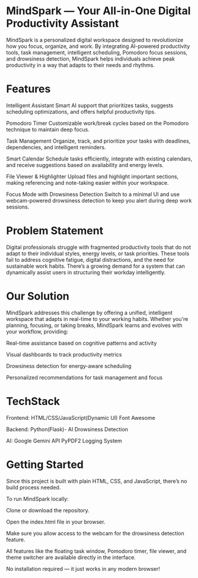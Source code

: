 # MindSpark — Your All-in-One Digital Productivity Assistant

MindSpark is a personalized digital workspace designed to revolutionize how you focus, organize, and work. By integrating AI-powered productivity tools, task management, intelligent scheduling, Pomodoro focus sessions, and drowsiness detection, MindSpark helps individuals achieve peak productivity in a way that adapts to their needs and rhythms.

# Features
Intelligent Assistant
Smart AI support that prioritizes tasks, suggests scheduling optimizations, and offers helpful productivity tips.

Pomodoro Timer
Customizable work/break cycles based on the Pomodoro technique to maintain deep focus.

Task Management
Organize, track, and prioritize your tasks with deadlines, dependencies, and intelligent reminders.

Smart Calendar
Schedule tasks efficiently, integrate with existing calendars, and receive suggestions based on availability and energy levels.

File Viewer & Highlighter
Upload files and highlight important sections, making referencing and note-taking easier within your workspace.

Focus Mode with Drowsiness Detection
Switch to a minimal UI and use webcam-powered drowsiness detection to keep you alert during deep work sessions.

# Problem Statement
Digital professionals struggle with fragmented productivity tools that do not adapt to their individual styles, energy levels, or task priorities. These tools fail to address cognitive fatigue, digital distractions, and the need for sustainable work habits. There’s a growing demand for a system that can dynamically assist users in structuring their workday intelligently.

# Our Solution
MindSpark addresses this challenge by offering a unified, intelligent workspace that adapts in real-time to your working habits. Whether you're planning, focusing, or taking breaks, MindSpark learns and evolves with your workflow, providing:

Real-time assistance based on cognitive patterns and activity

Visual dashboards to track productivity metrics

Drowsiness detection for energy-aware scheduling

Personalized recommendations for task management and focus

# TechStack
Frontend:
HTML/CSS/JavaScript(Dynamic UI)
Font Awesome

Backend:
Python(Flask)- AI Drowsiness Detection

AI:
Google Gemini API
PyPDF2
Logging System

# Getting Started
Since this project is built with plain HTML, CSS, and JavaScript, there’s no build process needed.

To run MindSpark locally:

Clone or download the repository.

Open the index.html file in your browser.

Make sure you allow access to the webcam for the drowsiness detection feature.

All features like the floating task window, Pomodoro timer, file viewer, and theme switcher are available directly in the interface.

No installation required — it just works in any modern browser!



